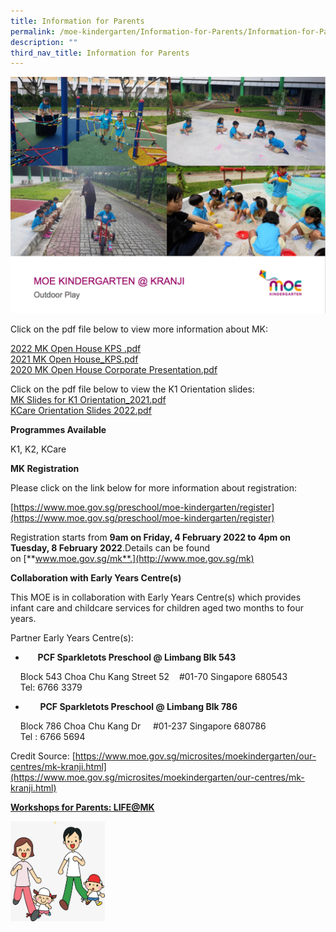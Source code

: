 ```yaml
---
title: Information for Parents
permalink: /moe-kindergarten/Information-for-Parents/Information-for-Parents/
description: ""
third_nav_title: Information for Parents
---
```

![](/images/MOE%20Kindergarten/Information%20for%20Parents/Information%20for%20Parents/I1.png)
  
  
Click on the pdf file below to view more information about MK:  
  
[2022 MK Open House KPS .pdf](https://kranjipri-moe-edu-sg-admin.cwp.sg/qql/slot/u536/MK%20Dept%20-%202019/2022%20MKOH%20Overview%20Presentation.pdf)  
[2021 MK Open House\_KPS.pdf](https://kranjipri-moe-edu-sg-admin.cwp.sg/qql/slot/u536/MK%20Dept%20-%202019/2021%20MK%20Open%20House_KPS.pdf)   
[2020 MK Open House Corporate Presentation.pdf](https://kranjipri-moe-edu-sg-admin.cwp.sg/qql/slot/u1370/2020%20MK%20Open%20House%20Corporate%20Presentation.pdf)   
  
  
Click on the pdf file below to view the K1 Orientation slides:  
[MK Slides for K1 Orientation\_2021.pdf](https://kranjipri-moe-edu-sg-admin.cwp.sg/qql/slot/u536/MK%20Dept%20-%202019/MK%20Slides%20for%20K1%20Orientation_2021.pdf)  
[KCare Orientation Slides 2022.pdf](https://kranjipri-moe-edu-sg-admin.cwp.sg/qql/slot/u536/MK%20Dept%20-%202019/KJKCC%202022%20KCare%20Orientation%20Slides%20002.pdf)  
  
  
  

[](https://www.moe.gov.sg/microsites/moekindergarten/our-centres/mk-kranji.html)

**Programmes Available**  
  
K1, K2, KCare

  
**MK Registration**  
  
Please click on the link below for more information about registration:  
  
[https://www.moe.gov.sg/preschool/moe-kindergarten/register](https://www.moe.gov.sg/preschool/moe-kindergarten/register)  
  

Registration starts from **9am on Friday, 4 February 2022 to 4pm on Tuesday, 8 February 2022**.Details can be found on [**www.moe.gov.sg/mk**.](http://www.moe.gov.sg/mk)

  

**Collaboration with Early Years Centre(s)**  
  
This MOE is in collaboration with Early Years Centre(s) which provides infant care and childcare services for children aged two months to four years.  
  
Partner Early Years Centre(s):  

  

*        **PCF Sparkletots Preschool @ Limbang Blk 543**

    Block 543 Choa Chu Kang Street 52    #01-70 Singapore 680543  
    Tel: 6766 3379

*         **PCF Sparkletots Preschool @ Limbang Blk 786**

    Block 786 Choa Chu Kang Dr     #01-237 Singapore 680786  
    Tel : 6766 5694  
  
Credit Source: [https://www.moe.gov.sg/microsites/moekindergarten/our-centres/mk-kranji.html](https://www.moe.gov.sg/microsites/moekindergarten/our-centres/mk-kranji.html)

  

**[Workshops for Parents: LIFE@MK](https://kranjipri-moe-edu-sg-admin.cwp.sg/moe-kindergarten/information-for-parents/life-at-mk)**

<img style="width:30%;height:50%" src="/images/MOE%20Kindergarten/Information%20for%20Parents/Information%20for%20Parents/I2.jpg">